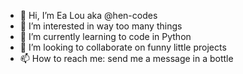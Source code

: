 - 👋 Hi, I’m Ea Lou aka @hen-codes
- 👀 I’m interested in way too many things
- 🌱 I’m currently learning to code in Python
- 💞️ I’m looking to collaborate on funny little projects
- 📫 How to reach me: send me a message in a bottle

<!---
hen-codes/hen-codes is a ✨ special ✨ repository because its `README.md` (this file) appears on your GitHub profile.
You can click the Preview link to take a look at your changes.
--->
